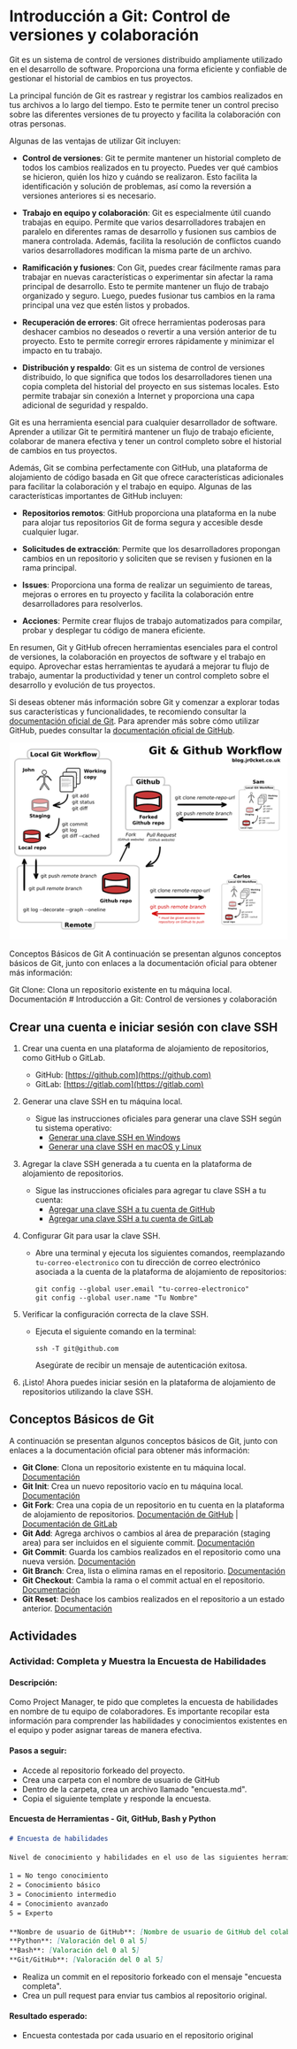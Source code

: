 # Introducción a Git: Control de versiones y colaboración

Git es un sistema de control de versiones distribuido ampliamente utilizado en el desarrollo de software. Proporciona una forma eficiente y confiable de gestionar el historial de cambios en tus proyectos.

La principal función de Git es rastrear y registrar los cambios realizados en tus archivos a lo largo del tiempo. Esto te permite tener un control preciso sobre las diferentes versiones de tu proyecto y facilita la colaboración con otras personas.

Algunas de las ventajas de utilizar Git incluyen:

- **Control de versiones**: Git te permite mantener un historial completo de todos los cambios realizados en tu proyecto. Puedes ver qué cambios se hicieron, quién los hizo y cuándo se realizaron. Esto facilita la identificación y solución de problemas, así como la reversión a versiones anteriores si es necesario.

- **Trabajo en equipo y colaboración**: Git es especialmente útil cuando trabajas en equipo. Permite que varios desarrolladores trabajen en paralelo en diferentes ramas de desarrollo y fusionen sus cambios de manera controlada. Además, facilita la resolución de conflictos cuando varios desarrolladores modifican la misma parte de un archivo.

- **Ramificación y fusiones**: Con Git, puedes crear fácilmente ramas para trabajar en nuevas características o experimentar sin afectar la rama principal de desarrollo. Esto te permite mantener un flujo de trabajo organizado y seguro. Luego, puedes fusionar tus cambios en la rama principal una vez que estén listos y probados.

- **Recuperación de errores**: Git ofrece herramientas poderosas para deshacer cambios no deseados o revertir a una versión anterior de tu proyecto. Esto te permite corregir errores rápidamente y minimizar el impacto en tu trabajo.

- **Distribución y respaldo**: Git es un sistema de control de versiones distribuido, lo que significa que todos los desarrolladores tienen una copia completa del historial del proyecto en sus sistemas locales. Esto permite trabajar sin conexión a Internet y proporciona una capa adicional de seguridad y respaldo.

Git es una herramienta esencial para cualquier desarrollador de software. Aprender a utilizar Git te permitirá mantener un flujo de trabajo eficiente, colaborar de manera efectiva y tener un control completo sobre el historial de cambios en tus proyectos.

Además, Git se combina perfectamente con GitHub, una plataforma de alojamiento de código basada en Git que ofrece características adicionales para facilitar la colaboración y el trabajo en equipo. Algunas de las características importantes de GitHub incluyen:

- **Repositorios remotos**: GitHub proporciona una plataforma en la nube para alojar tus repositorios Git de forma segura y accesible desde cualquier lugar.

- **Solicitudes de extracción**: Permite que los desarrolladores propongan cambios en un repositorio y soliciten que se revisen y fusionen en la rama principal.

- **Issues**: Proporciona una forma de realizar un seguimiento de tareas, mejoras o errores en tu proyecto y facilita la colaboración entre desarrolladores para resolverlos.

- **Acciones**: Permite crear flujos de trabajo automatizados para compilar, probar y desplegar tu código de manera eficiente.

En resumen, Git y GitHub ofrecen herramientas esenciales para el control de versiones, la colaboración en proyectos de software y el trabajo en equipo. Aprovechar estas herramientas te ayudará a mejorar tu flujo de trabajo, aumentar la productividad y tener un control completo sobre el desarrollo y evolución de tus proyectos.

Si deseas obtener más información sobre Git y comenzar a explorar todas sus características y funcionalidades, te recomiendo consultar la [documentación oficial de Git](https://git-scm.com/doc). Para aprender más sobre cómo utilizar GitHub, puedes consultar la [documentación oficial de GitHub](https://docs.github.com/).


![github flow](assets/git-and-github-workflow.png)


Conceptos Básicos de Git
A continuación se presentan algunos conceptos básicos de Git, junto con enlaces a la documentación oficial para obtener más información:

Git Clone: Clona un repositorio existente en tu máquina local. Documentación # Introducción a Git: Control de versiones y colaboración


## Crear una cuenta e iniciar sesión con clave SSH

1. Crear una cuenta en una plataforma de alojamiento de repositorios, como GitHub o GitLab.
   - GitHub: [https://github.com](https://github.com)
   - GitLab: [https://gitlab.com](https://gitlab.com)

2. Generar una clave SSH en tu máquina local.
   - Sigue las instrucciones oficiales para generar una clave SSH según tu sistema operativo:
     - [Generar una clave SSH en Windows](https://docs.github.com/es/authentication/connecting-to-github-with-ssh/generating-a-new-ssh-key-and-adding-it-to-the-ssh-agent)
     - [Generar una clave SSH en macOS y Linux](https://docs.github.com/es/authentication/connecting-to-github-with-ssh/generating-a-new-ssh-key-and-adding-it-to-the-ssh-agent)

3. Agregar la clave SSH generada a tu cuenta en la plataforma de alojamiento de repositorios.
   - Sigue las instrucciones oficiales para agregar tu clave SSH a tu cuenta:
     - [Agregar una clave SSH a tu cuenta de GitHub](https://docs.github.com/es/authentication/connecting-to-github-with-ssh/adding-a-new-ssh-key-to-your-github-account)
     - [Agregar una clave SSH a tu cuenta de GitLab](https://docs.gitlab.com/ee/ssh/)

4. Configurar Git para usar la clave SSH.
   - Abre una terminal y ejecuta los siguientes comandos, reemplazando `tu-correo-electronico` con tu dirección de correo electrónico asociada a la cuenta de la plataforma de alojamiento de repositorios:

     ```shell
     git config --global user.email "tu-correo-electronico"
     git config --global user.name "Tu Nombre"
     ```

5. Verificar la configuración correcta de la clave SSH.
   - Ejecuta el siguiente comando en la terminal:

     ```shell
     ssh -T git@github.com
     ```

     Asegúrate de recibir un mensaje de autenticación exitosa.

6. ¡Listo! Ahora puedes iniciar sesión en la plataforma de alojamiento de repositorios utilizando la clave SSH.

## Conceptos Básicos de Git

A continuación se presentan algunos conceptos básicos de Git, junto con enlaces a la documentación oficial para obtener más información:

- **Git Clone**: Clona un repositorio existente en tu máquina local. [Documentación](https://git-scm.com/docs/git-clone)
- **Git Init**: Crea un nuevo repositorio vacío en tu máquina local. [Documentación](https://git-scm.com/docs/git-init)
- **Git Fork**: Crea una copia de un repositorio en tu cuenta en la plataforma de alojamiento de repositorios. [Documentación de GitHub](https://docs.github.com/es/get-started/quickstart/fork-a-repo) | [Documentación de GitLab](https://docs.gitlab.com/ee/user/project/repository/forking_workflow.html)
- **Git Add**: Agrega archivos o cambios al área de preparación (staging area) para ser incluidos en el siguiente commit. [Documentación](https://git-scm.com/docs/git-add)
- **Git Commit**: Guarda los cambios realizados en el repositorio como una nueva versión. [Documentación](https://git-scm.com/docs/git-commit)
- **Git Branch**: Crea, lista o elimina ramas en el repositorio. [Documentación](https://git-scm.com/docs/git-branch)
- **Git Checkout**: Cambia la rama o el commit actual en el repositorio. [Documentación](https://git-scm.com/docs/git-checkout)
- **Git Reset**: Deshace los cambios realizados en el repositorio a un estado anterior. [Documentación](https://git-scm.com/docs/git-reset)




## Actividades


### Actividad: Completa y Muestra la Encuesta de Habilidades

#### Descripción:

Como Project Manager, te pido que completes la encuesta de habilidades en nombre de tu equipo de colaboradores. Es importante recopilar esta información para comprender las habilidades y conocimientos existentes en el equipo y poder asignar tareas de manera efectiva.

#### Pasos a seguir:

- Accede al repositorio forkeado del proyecto.
- Crea una carpeta con el nombre de usuario de GitHub
- Dentro de la carpeta, crea un archivo llamado "encuesta.md".
- Copia el siguiente template y responde la encuesta.

#### Encuesta de Herramientas - Git, GitHub, Bash y Python

```markdown
# Encuesta de habilidades

Nivel de conocimiento y habilidades en el uso de las siguientes herramientas, utilizando una escala del 1 al 5, donde:

1 = No tengo conocimiento
2 = Conocimiento básico
3 = Conocimiento intermedio
4 = Conocimiento avanzado
5 = Experto

**Nombre de usuario de GitHub**: [Nombre de usuario de GitHub del colaborador]
**Python**: [Valoración del 0 al 5]
**Bash**: [Valoración del 0 al 5]
**Git/GitHub**: [Valoración del 0 al 5]
```

- Realiza un commit en el repositorio forkeado con el mensaje "encuesta completa".
- Crea un pull request para enviar tus cambios al repositorio original.

#### Resultado esperado:

- Encuesta contestada por cada usuario en el repositorio original 